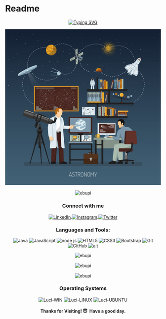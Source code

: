 # Readme

<p align="center">
<a href="#" align="center" ><img src="https://readme-typing-svg.herokuapp.com?font=Fira+Code&size=30&pause=1100&center=true&color=F77A3B&random=false&width=535&lines=Hi+%F0%9F%91%8B%2C+I'm+Ebubekir;Welcome+to+my+Github+page+;I+am+a+student+of+astronomy%F0%9F%8C%A0" alt="Typing SVG" /></a>
</p>

![astronomy](vector-astronomy-design-concept.jpg)


<p align="center"> <img src="https://komarev.com/ghpvc/?username=ebupi&label=Profile%20views&color=0e75b6&style=flat" alt="ebupi" /> </p>


<h3 align="center">Connect with me</h3>

<div align="center">
        <a href="https://www.linkedin.com/in/ebubekir-atsiz-630765299" target="_blank">
            <img align="center" src="https://img.shields.io/badge/LinkedIn-%230077B5.svg?&style=flat-square&logo=linkedin&logoColor=white" alt="LinkedIn">
        </a>
        <a href="https://www.instagram.com/" target="_blank">
            <img align="center" src="https://img.shields.io/badge/Instagram-%23E4405F.svg?&style=flat-square&logo=instagram&logoColor=white" alt="Instagram">
        </a>
        <a href="https://www.twitter.com/" target="_blank"  rel="noopener">
            <img align="center" src="https://img.shields.io/badge/Twitter-%231877F2.svg?style=flat-square&logo=twitter&logoColor=white" alt="Twitter">
        </a>
    </div>


<h3 align="center">Languages and Tools:</h3>


<p align="center">
<img src="https://img.shields.io/badge/Java-ED8B00?style=for-the-badge&logo=java&logoColor=white" alt="Java"/> 
<img src="https://img.shields.io/badge/JavaScript-F7DF1E?style=for-the-badge&logo=JavaScript&logoColor=white" alt="JavaScript"/>
<img src="https://img.shields.io/badge/Node.js-339933?style=for-the-badge&logo=nodedotjs&logoColor=white" alt="node js"/>
<img src="https://img.shields.io/badge/HTML5-E34F26?style=for-the-badge&logo=HTML5&logoColor=white" alt="HTML5"/>
<img src="https://img.shields.io/badge/CSS3-1572B6?style=for-the-badge&logo=CSS3&logoColor=white" alt="CSS3"/> 
<img src="https://img.shields.io/badge/Bootstrap-7952B3?style=for-the-badge&logo=Bootstrap&logoColor=white" alt="Bootstrap"/>
<img src="https://img.shields.io/badge/GIT-E44C30?style=for-the-badge&logo=git&logoColor=white" alt="Git"/>
<img src="https://img.shields.io/badge/GitHub-100000?style=for-the-badge&logo=github&logoColor=white" alt="GitHub"/>
<img src="https://img.shields.io/badge/GitLab-330F63?style=for-the-badge&logo=gitlab&logoColor=white " alt="alt"/>
</p>

<p align="center"><img src="https://github-readme-stats.vercel.app/api/top-langs?username=ebupi&show_icons=true&locale=en&layout=compact" alt="ebupi" /></p>


<p align="center"><img align="center" src="https://github-readme-stats.vercel.app/api?username=ebupi&show_icons=true&locale=en" alt="ebupi" /></p>

<p align="center"><img align="center" src="https://github-readme-streak-stats.herokuapp.com/?user=ebupi&" alt="ebupi" /></p>

<div style="display: inline_block" align="center">
      <h3>Operating Systems</h3>
      <img align="center" alt="Luci-WIN" height="50" width="50" src="https://cdn.jsdelivr.net/gh/devicons/devicon/icons/windows8/windows8-original.svg" />
      <img align="center" alt="Luci-LINUX" height="50" width="50" src="https://cdn.jsdelivr.net/gh/devicons/devicon/icons/linux/linux-original.svg" />
      <img align="center" alt="Luci-UBUNTU" height="50" width="50" src="https://cdn.jsdelivr.net/gh/devicons/devicon/icons/ubuntu/ubuntu-plain-wordmark.svg" />
</div> 

<h4 align="center">Thanks for Visiting! 😇  Have a good day.</h4>

